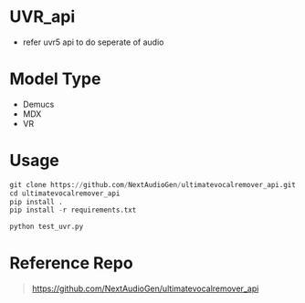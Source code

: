 # UVR_api
+ refer uvr5 api to do seperate of audio

# Model Type
+ Demucs
+ MDX
+ VR

# Usage
```python
git clone https://github.com/NextAudioGen/ultimatevocalremover_api.git
cd ultimatevocalremover_api
pip install .
pip install -r requirements.txt

python test_uvr.py
```

# Reference Repo
> https://github.com/NextAudioGen/ultimatevocalremover_api
